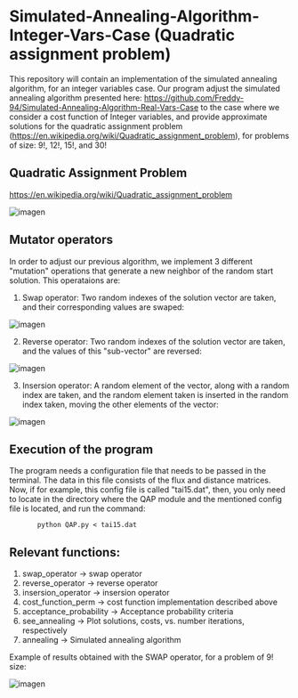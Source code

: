 # Simulated-Annealing-Algorithm-Integer-Vars-Case (Quadratic assignment problem)

This repository will contain an implementation of the simulated annealing algorithm, for an integer variables case.
Our program adjust the simulated annealing algorithm presented here: https://github.com/Freddy-94/Simulated-Annealing-Algorithm-Real-Vars-Case to the case where we consider a cost function of Integer variables, and provide approximate solutions for the quadratic assignment problem (https://en.wikipedia.org/wiki/Quadratic_assignment_problem), for problems of size: 9!, 12!, 15!, and 30!

## Quadratic Assignment Problem

https://en.wikipedia.org/wiki/Quadratic_assignment_problem

![imagen](https://user-images.githubusercontent.com/36865111/226516495-e18497e4-b83f-49a9-8b79-ea4944ae3a72.png)


## Mutator operators

In order to adjust our previous algorithm, we implement 3 different "mutation" operations that generate a new neighbor of the random start solution. This operataions are:

1. Swap operator: Two random indexes of the solution vector are taken, and their corresponding values are swaped:

![imagen](https://user-images.githubusercontent.com/36865111/226515518-c34d523f-af41-4569-a683-df4a7c84dec3.png)

2. Reverse operator: Two random indexes of the solution vector are taken, and the values of this "sub-vector" are reversed:

![imagen](https://user-images.githubusercontent.com/36865111/226515480-6f06a368-6ef5-4995-a1aa-846736631ece.png)

3. Insersion operator: A random element of the vector, along with a random index are taken, and the random element taken is inserted in the random index taken, moving the other elements of the vector:

![imagen](https://user-images.githubusercontent.com/36865111/226515447-8269e46d-8d80-4d4a-af25-1d7c9e97500c.png)


## Execution of the program

The program needs a configuration file that needs to be passed in the terminal. The data in this file consists of the flux and distance matrices. Now, if for example, this config file is called "tai15.dat", then, you only need to locate in the directory where the QAP module and the mentioned config file is located, and run the command: 

           python QAP.py < tai15.dat

## Relevant functions:

1. swap_operator -> swap operator
2. reverse_operator  -> reverse operator
3. insersion_operator   -> insersion operator
4. cost_function_perm -> cost function implementation described above
5. acceptance_probability -> Acceptance probability criteria
6. see_annealing -> Plot solutions, costs, vs. number iterations, respectively 
7. annealing -> Simulated annealing algorithm

Example of results obtained with the SWAP operator, for a problem of 9! size:

![imagen](https://user-images.githubusercontent.com/36865111/226516227-a9d5d196-23e3-4f21-9cb9-697f76c182eb.png)


